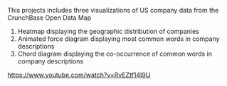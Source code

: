This projects includes three visualizations of US company data from the CrunchBase Open Data Map

1) Heatmap displaying the geographic distribution of companies
2) Animated force diagram displaying most common words in company descriptions
3) Chord diagram displaying the co-occurrence of common words in company descriptions

https://www.youtube.com/watch?v=RvEZtf14I9U
